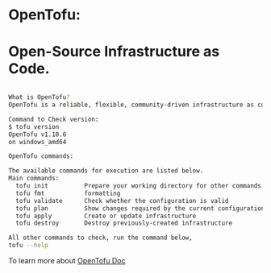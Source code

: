# OpenTofu:

# Open-Source Infrastructure as Code.

```bash

What is OpenTofu?
OpenTofu is a reliable, flexible, community-driven infrastructure as code tool.

Command to Check version:
$ tofu version
OpenTofu v1.10.6
on windows_amd64
```

``` bash
OpenTofu commands:

The available commands for execution are listed below.
Main commands:
  tofu init          Prepare your working directory for other commands
  tofu fmt           formatting
  tofu validate      Check whether the configuration is valid
  tofu plan          Show changes required by the current configuration
  tofu apply         Create or update infrastructure
  tofu destroy       Destroy previously-created infrastructure

All other commands to check, run the command below,
tofu --help
```
To learn more about
[OpenTofu Doc](https://opentofu.org/docs/intro/)
